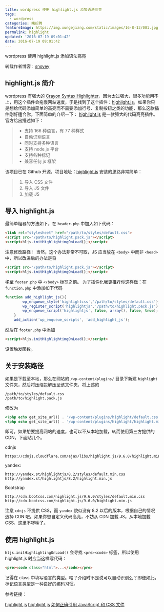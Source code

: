 ```yaml
---
title: wordpress 使用 highlight.js 添加语法高亮
tags:
  - wordpress
categories: 瞎折腾
featureImage: https://img.xungejiang.com/static/images/16-8-13/001.jpg
permalink: highlight
updated: '2016-07-19 09:01:42'
date: 2016-07-19 09:01:42
---
```



wordpress 使用 highlight.js 添加语法高亮

转载作者博客：[snovey](http://www.snovey.com/)

<!--more-->





## highlight.js 简介

wordpress 有强大的 [Crayon Syntax Highlighter](https://cn.wordpress.org/plugins/crayon-syntax-highlighter/)，因为太过强大，很多功能用不上，用这个插件会拖慢网站速度，于是找到了这个插件：[highlight.js](https://highlightjs.org/)，如果你只是想给代码添加简单的高亮而不需要添加行号、复制按钮之类的功能，那么这款插件刚好适合你。下面简单的介绍一下：
[highlight.js](https://highlightjs.org/) 是一款强大的代码高亮插件。官方给出描述如下：

>- 支持 166 种语言，有 77 种样式
>- 自动识别语言
>- 同时支持多种语言
>- 支持 node.js 平台
>- 支持各种标记
>- 兼容任何 js 框架

该项目已在 Github 开源，项目地址：[highlight.js](https://github.com/isagalaev/highlight.js)
安装的思路非常简单：

>1. 导入 CSS 文件
>2. 导入 JS 文件
>3. 加载 JS

## 导入 highlight.js

最简单粗暴的方法如下，在 `header.php` 中加入如下代码：

```html
<link rel="stylesheet" href="/path/to/styles/default.css">
<script src="/path/to/highlight.pack.js"></script>
<script>hljs.initHighlightingOnLoad();</script>
```

注意修改路径！
当然，这个办法非常不可取，JS 应当放在 `<body>` 中而非 `<head>` 中，所以改进后的办法是将

```html
<script src="/path/to/highlight.pack.js"></script>
<script>hljs.initHighlightingOnLoad();</script>
```

移至 `footer.php` 中 `</body>` 标签之前。
为了插件化我更推荐你这样做：在 `function.php` 中添加如下代码

```javascript
function add_highlight_js(){
        wp_enqueue_style('highlightcss','/path/to/styles/default.css');
        wp_register_script('highlightjs','/path/to/highlight.pack.js'); //注册 handle
        wp_enqueue_script('highlightjs', false, array(), false, true); //放至<body>下方
    }
    add_action('wp_enqueue_scripts', 'add_highlight_js');
```

然后在 `footer.php` 中添加

```html
<script>hljs.initHighlightingOnLoad();</script>
```

设置触发函数。

## 关于安装路径


如果是下载至本地，那么在网站的 `/wp-content/plugins/` 目录下新建 `highlight` 文件夹，然后将压缩包解压至该文件夹，将上述的

```
/path/to/styles/default.css
/path/to/highlight.pack.js
```

修改为

```php
<?php echo get_site_url() . '/wp-content/plugins/highlight/default.css';?>
<?php echo get_site_url() . '/wp-content/plugins/highlight/highlight.min.js';?>
```

即可。如果想要提高网站的速度，也可以不从本地加载，转而使用第三方提供的 CDN，下面贴几个。

cdnjs

```
https://cdnjs.cloudflare.com/ajax/libs/highlight.js/9.6.0/highlight.min.js
```

yandex:

```
http://yandex.st/highlightjs/8.2/styles/default.min.css
http://yandex.st/highlightjs/8.2/highlight.min.js
```

Bootstrap

```
http://cdn.bootcss.com/highlight.js/9.6.0/styles/default.min.css
http://cdn.bootcss.com/highlight.js/9.6.0/highlight.min.js
```

注意 `cdnjs` 不提供 CSS，而 `yandex` 貌似没有 8.2 以后的版本，根据自己的情况选择 CDN 吧。如果你想自定义代码高亮，不妨从 CDN 加载 JS，从本地加载 CSS，这里不啰嗦了。

## 使用 highlight.js

`hljs.initHighlightingOnLoad()` 会寻找 `<pre><code>` 标签，所以使用 highlight.js 时应当这样写代码：

```html
<pre><code class="html">...</code></pre>
```

记得在 class 中填写语言的类型。啥？介绍时不是说可以自动识别么？即便如此，标记语言类型是一种良好的编码习惯。

参考链接：

[highlight.js](https://highlightjs.org/)
[highlight.js](https://github.com/isagalaev/highlight.js)
[如何正确引用 JavaScript 和 CSS 文件](http://blog.wpjam.com/article/how-to-include-js-and-css-in-wordpress/)

